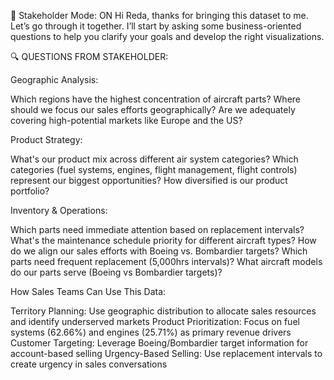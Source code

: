 👔 Stakeholder Mode: ON
Hi Reda, thanks for bringing this dataset to me. Let’s go through it together. I’ll start by asking some business-oriented questions to help you clarify your goals and develop the right visualizations.

🔍 QUESTIONS FROM STAKEHOLDER:

Geographic Analysis:

Which regions have the highest concentration of aircraft parts?
Where should we focus our sales efforts geographically?
Are we adequately covering high-potential markets like Europe and the US?

Product Strategy:

What's our product mix across different air system categories?
Which categories (fuel systems, engines, flight management, flight controls) represent our biggest opportunities?
How diversified is our product portfolio?

Inventory & Operations:

Which parts need immediate attention based on replacement intervals?
What's the maintenance schedule priority for different aircraft types?
How do we align our sales efforts with Boeing vs. Bombardier targets?
Which parts need frequent replacement (5,000hrs intervals)?
What aircraft models do our parts serve (Boeing vs Bombardier targets)?

How Sales Teams Can Use This Data:

Territory Planning: Use geographic distribution to allocate sales resources and identify underserved markets
Product Prioritization: Focus on fuel systems (62.66%) and engines (25.71%) as primary revenue drivers
Customer Targeting: Leverage Boeing/Bombardier target information for account-based selling
Urgency-Based Selling: Use replacement intervals to create urgency in sales conversations
    